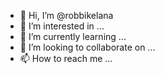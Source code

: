 - 👋 Hi, I’m @robbikelana
- 👀 I’m interested in ...
- 🌱 I’m currently learning ...
- 💞️ I’m looking to collaborate on ...
- 📫 How to reach me ...

<!---
robbikelana/robbikelana is a ✨ special ✨ repository because its `README.md` (this file) appears on your GitHub profile.
You can click the Preview link to take a look at your changes.
--->
